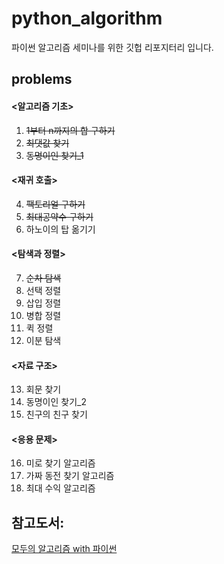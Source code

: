 # python_algorithm
파이썬 알고리즘 세미나를 위한 깃헙 리포지터리 입니다.

## problems
#### <알고리즘 기초>
1. ~~1부터 n까지의 합 구하기~~
2. ~~최댓값 찾기~~
3. ~~동명이인 찾기_1~~

#### <재귀 호출>
4. ~~팩토리얼 구하기~~
5. ~~최대공약수 구하기~~
6. 하노이의 탑 옮기기

#### <탐색과 정렬>
7. ~~순차 탐색~~
8. 선택 정렬
9. 삽입 정렬
10. 병합 정렬
11. 퀵 정렬
12. 이분 탐색

#### <자료 구조>
13. 회문 찾기
14. 동명이인 찾기_2
15. 친구의 친구 찾기

#### <응용 문제>
16. 미로 찾기 알고리즘
17. 가짜 동전 찾기 알고리즘
18. 최대 수익 알고리즘

## 참고도서:
[모두의 알고리즘 with 파이썬](http://www.kyobobook.co.kr/product/detailViewKor.laf?ejkGb=KOR&barcode=9791160501728)

